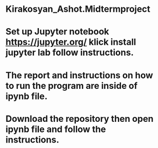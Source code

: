 # Kirakosyan_Ashot.Midtermproject
# Set up Jupyter notebook https://jupyter.org/ klick install jupyter lab follow instructions.
# The report and instructions on how to run the program are inside of ipynb file.
# Download the repository then open ipynb file and follow the instructions.
